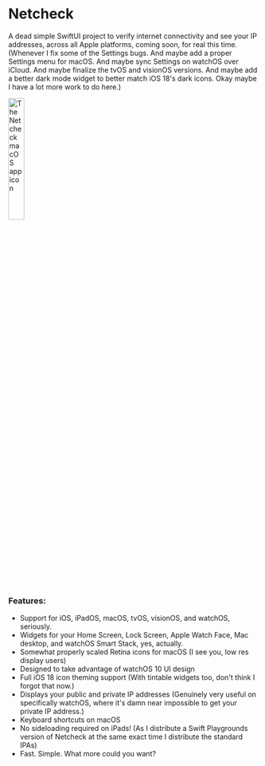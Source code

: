 # Netcheck
A dead simple SwiftUI project to verify internet connectivity and see your IP addresses, across all Apple platforms, coming soon, for real this time. (Whenever I fix some of the Settings bugs. And maybe add a proper Settings menu for macOS. And maybe sync Settings on watchOS over iCloud. And maybe finalize the tvOS and visionOS versions. And maybe add a better dark mode widget to better match iOS 18's dark icons. Okay maybe I have a lot more work to do here.)

<img src="https://github.com/forcequitOS/Netcheck/blob/main/ncmacOSv2.png?raw=true" alt="The Netcheck macOS app icon" width="25%">

### Features:
- Support for iOS, iPadOS, macOS, tvOS, visionOS, and watchOS, seriously.
- Widgets for your Home Screen, Lock Screen, Apple Watch Face, Mac desktop, and watchOS Smart Stack, yes, actually.
- Somewhat properly scaled Retina icons for macOS (I see you, low res display users)
- Designed to take advantage of watchOS 10 UI design
- Full iOS 18 icon theming support (With tintable widgets too, don't think I forgot that now.)
- Displays your public and private IP addresses (Genuinely very useful on specifically watchOS, where it's damn near impossible to get your private IP address.)
- Keyboard shortcuts on macOS
- No sideloading required on iPads! (As I distribute a Swift Playgrounds version of Netcheck at the same exact time I distribute the standard IPAs)
- Fast. Simple. What more could you want?
